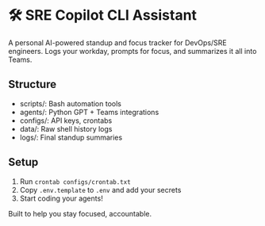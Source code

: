 # 🛠️ SRE Copilot CLI Assistant

A personal AI-powered standup and focus tracker for DevOps/SRE engineers.
Logs your workday, prompts for focus, and summarizes it all into Teams.

## Structure
- scripts/: Bash automation tools
- agents/: Python GPT + Teams integrations
- configs/: API keys, crontabs
- data/: Raw shell history logs
- logs/: Final standup summaries

## Setup
1. Run `crontab configs/crontab.txt`
2. Copy `.env.template` to `.env` and add your secrets
3. Start coding your agents!

Built to help you stay focused, accountable.